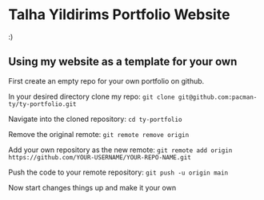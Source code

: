 # Talha Yildirims Portfolio Website
\:\)

## Using my website as a template for your own 

First create an empty repo for your own portfolio on github.

In your desired directory clone my repo:
`git clone git@github.com:pacman-ty/ty-portfolio.git`

Navigate into the cloned repository:
`cd ty-portfolio`

Remove the original remote: 
`git remote remove origin`

Add your own repository as the new remote:
`git remote add origin https://github.com/YOUR-USERNAME/YOUR-REPO-NAME.git`

Push the code to your remote repository:
`git push -u origin main`

Now start changes things up and make it your own 
